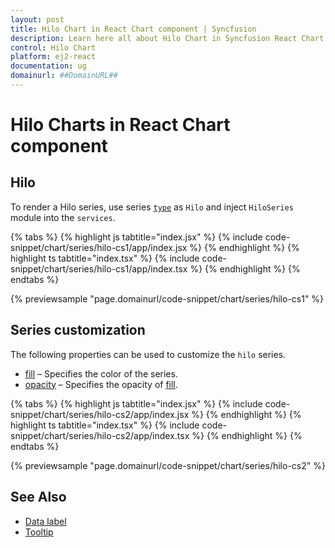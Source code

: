 ```yaml
---
layout: post
title: Hilo Chart in React Chart component | Syncfusion
description: Learn here all about Hilo Chart in Syncfusion React Chart component of Syncfusion Essential JS 2 and more.
control: Hilo Chart 
platform: ej2-react
documentation: ug
domainurl: ##DomainURL##
---
```


# Hilo Charts in React Chart component

## Hilo

To render a Hilo series, use series [`type`](https://ej2.syncfusion.com/react/documentation/api/chart/series/#type) as `Hilo` and inject `HiloSeries` module into the `services`.

{% tabs %}
{% highlight js tabtitle="index.jsx" %}
{% include code-snippet/chart/series/hilo-cs1/app/index.jsx %}
{% endhighlight %}
{% highlight ts tabtitle="index.tsx" %}
{% include code-snippet/chart/series/hilo-cs1/app/index.tsx %}
{% endhighlight %}
{% endtabs %}

 {% previewsample "page.domainurl/code-snippet/chart/series/hilo-cs1" %}

## Series customization

The following properties can be used to customize the `hilo` series.

* [fill](https://ej2.syncfusion.com/react/documentation/api/chart/seriesModel/#fill-string) – Specifies the color of the series.
* [opacity](https://ej2.syncfusion.com/react/documentation/api/chart/seriesModel/#opacity) – Specifies the opacity of [fill](https://ej2.syncfusion.com/react/documentation/api/chart/seriesModel/#fill-string).

{% tabs %}
{% highlight js tabtitle="index.jsx" %}
{% include code-snippet/chart/series/hilo-cs2/app/index.jsx %}
{% endhighlight %}
{% highlight ts tabtitle="index.tsx" %}
{% include code-snippet/chart/series/hilo-cs2/app/index.tsx %}
{% endhighlight %}
{% endtabs %}

 {% previewsample "page.domainurl/code-snippet/chart/series/hilo-cs2" %}

## See Also

* [Data label](./data-labels/)
* [Tooltip](./tool-tip/)